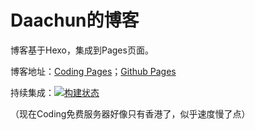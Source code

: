 # Daachun的博客

博客基于Hexo，集成到Pages页面。

博客地址：[Coding Pages](daachun.com)；[Github Pages](https://daachun.github.io/)

持续集成：[![构建状态](https://daachun.coding.net/badges/blog/job/439910/master/build.svg)](https://daachun.coding.net/p/blog/ci/job)



（现在Coding免费服务器好像只有香港了，似乎速度慢了点）

